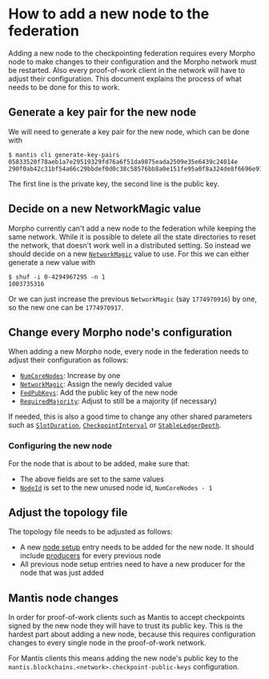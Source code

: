 # How to add a new node to the federation

Adding a new node to the checkpointing federation requires every Morpho node to make changes to their configuration and the Morpho network must be restarted. Also every proof-of-work client in the network will have to adjust their configuration. This document explains the process of what needs to be done for this to work.

## Generate a key pair for the new node

We will need to generate a key pair for the new node, which can be done with
```
$ mantis cli generate-key-pairs
05833520f78aeb1a7e29519329fd76a6f51da9875eada2509e35e6439c24014e
290f0ab42c31bf54a66c29bbdef0d0c38c58576bb8a0e151fe95a0f8a324de8f6696e91b1f9fba549680a37c9e8cf5ee6d32a983a767becd2e701d81d8939930
```

The first line is the private key, the second line is the public key.

## Decide on a new NetworkMagic value

Morpho currently can't add a new node to the federation while keeping the same network. While it is possible to delete all the state directories to reset the network, that doesn't work well in a distributed setting. So instead we should decide on a new [`NetworkMagic`](../references/configuration.md#networkmagic) value to use. For this we can either generate a new value with
```
$ shuf -i 0-4294967295 -n 1
1003735316
```

Or we can just increase the previous `NetworkMagic` (say `1774970916`) by one, so the new one can be `1774970917`.

## Change every Morpho node's configuration

When adding a new Morpho node, every node in the federation needs to adjust their configuration as follows:
- [`NumCoreNodes`](../references/configuration.md#numcorenodes): Increase by one
- [`NetworkMagic`](../references/configuration.md#networkmagic): Assign the newly decided value
- [`FedPubKeys`](../references/configuration.md#fedpubkeys): Add the public key of the new node
- [`RequiredMajority`](../references/configuration.md#requiredmajority): Adjust to still be a majority (if necessary)

If needed, this is also a good time to change any other shared parameters such as [`SlotDuration`](../references/configuration.md#slotduration), [`CheckpointInterval`](../references/configuration.md#checkpointinterval) or [`StableLedgerDepth`](../references/configuration.md#stableledgerdepth).

### Configuring the new node

For the node that is about to be added, make sure that:
- The above fields are set to the same values
- [`NodeId`](../references/configuration.md#nodeid) is set to the new unused node id, `NumCoreNodes - 1`

## Adjust the topology file

The topology file needs to be adjusted as follows:
- A new [node setup](../references/topology.md#node-setup) entry needs to be added for the new node. It should include [producers](../references/topology.md#producer) for every previous node
- All previous node setup entries need to have a new producer for the node that was just added

## Mantis node changes

In order for proof-of-work clients such as Mantis to accept checkpoints signed by the new node they will have to trust its public key. This is the hardest part about adding a new node, because this requires configuration changes to every single node in the proof-of-work network.

For Mantis clients this means adding the new node's public key to the `mantis.blockchains.<network>.checkpoint-public-keys` configuration.
